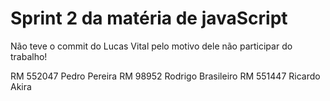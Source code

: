 # Sprint 2 da matéria de javaScript
Não teve o commit do Lucas Vital pelo motivo dele não participar do trabalho!

RM 552047       Pedro Pereira
RM 98952      Rodrigo Brasileiro
RM 551447     Ricardo Akira